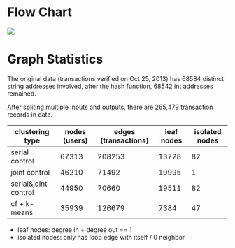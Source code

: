 # Flow Chart
<img src="https://github.com/pw2393/project_csds/blob/master/analytics/files_usage.jpeg">


# Graph Statistics

The original data (transactions verified on Oct 25, 2013) has 68584 distinct string addresses involved, after the hash function, 68542 int addresses remained.

After spliting multiple inputs and outputs, there are 265,479 transaction records in data.


clustering type | nodes (users) | edges (transactions) | leaf nodes | isolated nodes |
----------------|---------------|----------------------|------------|----------------|
serial control | 67313 | 208253 | 13728 | 82 |
joint control | 46210 | 71492 | 19995 | 1 |
serial&joint control | 44950 | 70660 |19511 | 82 |
cf + k-means | 35939 | 126679 | 7384 | 47 |


* leaf nodes: degree in + degree out == 1
* isolated nodes: only has loop edge with itself / 0 neighbor

